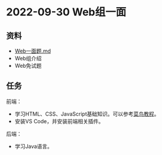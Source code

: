 # 2022-09-30 Web组一面

## 资料

- [Web一面题.md](Web一试题目.md)
- Web组介绍
- Web免试题

## 任务

前端：

- 学习HTML、CSS、JavaScript基础知识。可以参考[菜鸟教程](https://runoob.com)。
- 安装VS Code，并安装前端相关插件。

后端：

- 学习Java语言。
